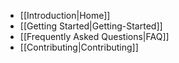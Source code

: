  * [[Introduction|Home]]
  * [[Getting Started|Getting-Started]]
  * [[Frequently Asked Questions|FAQ]]
  * [[Contributing|Contributing]]